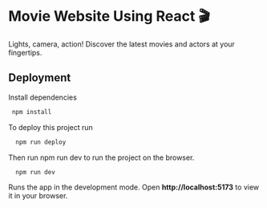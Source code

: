 # Movie Website Using React 🎬
Lights, camera, action! Discover the latest movies and actors at your fingertips.


## Deployment

Install dependencies
```bash
 npm install
```

To deploy this project run
```bash
  npm run deploy
```
Then run npm run dev to run the project on the browser.
```bash
  npm run dev
```

Runs the app in the development mode.
Open **http://localhost:5173** to view it in your browser.
